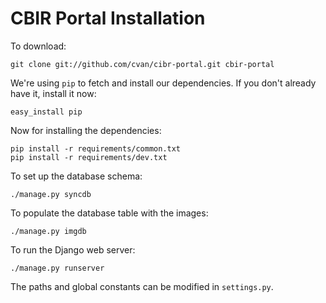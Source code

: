 CBIR Portal Installation
========================

To download:

    git clone git://github.com/cvan/cibr-portal.git cbir-portal

We're using `pip` to fetch and install our dependencies. If you don't already have it, install it now:

    easy_install pip

Now for installing the dependencies:

    pip install -r requirements/common.txt
    pip install -r requirements/dev.txt

To set up the database schema:

    ./manage.py syncdb

To populate the database table with the images:

    ./manage.py imgdb

To run the Django web server:

    ./manage.py runserver

The paths and global constants can be modified in `settings.py`.
